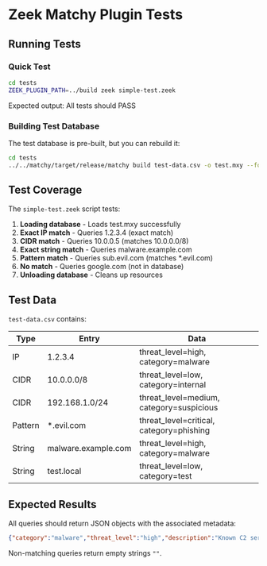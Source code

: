 # Zeek Matchy Plugin Tests

## Running Tests

### Quick Test

```bash
cd tests
ZEEK_PLUGIN_PATH=../build zeek simple-test.zeek
```

Expected output: All tests should PASS

### Building Test Database

The test database is pre-built, but you can rebuild it:

```bash
cd tests
../../matchy/target/release/matchy build test-data.csv -o test.mxy --format csv
```

## Test Coverage

The `simple-test.zeek` script tests:

1. **Loading database** - Loads test.mxy successfully
2. **Exact IP match** - Queries 1.2.3.4 (exact match)
3. **CIDR match** - Queries 10.0.0.5 (matches 10.0.0.0/8)
4. **Exact string match** - Queries malware.example.com
5. **Pattern match** - Queries sub.evil.com (matches *.evil.com)
6. **No match** - Queries google.com (not in database)
7. **Unloading database** - Cleans up resources

## Test Data

`test-data.csv` contains:

| Type | Entry | Data |
|------|-------|------|
| IP | 1.2.3.4 | threat_level=high, category=malware |
| CIDR | 10.0.0.0/8 | threat_level=low, category=internal |
| CIDR | 192.168.1.0/24 | threat_level=medium, category=suspicious |
| Pattern | *.evil.com | threat_level=critical, category=phishing |
| String | malware.example.com | threat_level=high, category=malware |
| String | test.local | threat_level=low, category=test |

## Expected Results

All queries should return JSON objects with the associated metadata:

```json
{"category":"malware","threat_level":"high","description":"Known C2 server"}
```

Non-matching queries return empty strings `""`.
